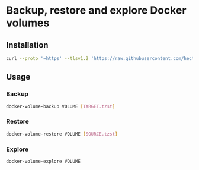 # Backup, restore and explore Docker volumes

## Installation

```sh
curl --proto '=https' --tlsv1.2 'https://raw.githubusercontent.com/hectorm/docker-volume-helpers/master/bin/docker-volume-helpers-upgrade' | sudo sh
```

## Usage

### Backup
```sh
docker-volume-backup VOLUME [TARGET.tzst]
```

### Restore
```sh
docker-volume-restore VOLUME [SOURCE.tzst]
```

### Explore
```sh
docker-volume-explore VOLUME
```
